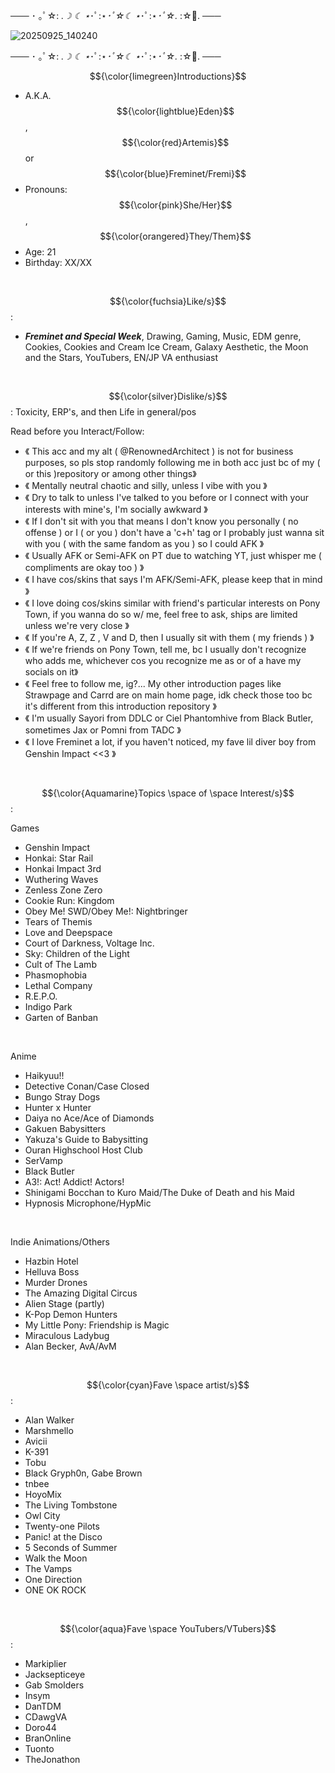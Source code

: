 ─── ･ ｡ﾟ☆: *.☽ ☾ ⋆*･ﾟ:⋆*･ﾟ☆☾ ⋆*･ﾟ:⋆*･ﾟ☆.* :☆ﾟ. ───

![20250925_140240](https://github.com/user-attachments/assets/a49c8073-d814-44bd-84a5-09ab8c5128ac)


─── ･ ｡ﾟ☆: *.☽ ☾ ⋆*･ﾟ:⋆*･ﾟ☆☾ ⋆*･ﾟ:⋆*･ﾟ☆.* :☆ﾟ. ───



$${\color{limegreen}Introductions}$$
 
- A.K.A. $${\color{lightblue}Eden}$$, $${\color{red}Artemis}$$ or $${\color{blue}Freminet/Fremi}$$
- Pronouns: $${\color{pink}She/Her}$$, $${\color{orangered}They/Them}$$
- Age: 21
- Birthday: XX/XX
 <br/>
 
$${\color{fuchsia}Like/s}$$:
- ***Freminet and Special Week***, Drawing, Gaming, Music, EDM genre, Cookies, Cookies and Cream Ice Cream, Galaxy Aesthetic, the Moon and the Stars, YouTubers, EN/JP VA enthusiast
<br/>

$${\color{silver}Dislike/s}$$: 
Toxicity, ERP's, and then Life in general/pos
<br/>

Read before you Interact/Follow:
- 《 This acc and my alt ( @RenownedArchitect ) is not for business purposes, so pls stop randomly following me in both acc just bc of my ( or this  )repository or among other things》
- 《 Mentally neutral chaotic and silly, unless I vibe with you 》
- 《 Dry to talk to unless I've talked to you before or I connect with your interests with mine's, I'm socially awkward 》
- 《 If I don't sit with you that means I don't know you personally ( no offense ) or I ( or you ) don't have a 'c+h' tag or I probably just wanna sit with you ( with the same fandom as you ) so I could AFK 》
- 《 Usually AFK or Semi-AFK on PT due to watching YT, just whisper me ( compliments are okay too ) 》
- 《 I have cos/skins that says I'm AFK/Semi-AFK, please keep that in mind 》
- 《 I love doing cos/skins similar with friend's particular interests on Pony Town, if you wanna do so w/ me, feel free to ask, ships are limited unless we're very close 》
- 《 If you're A, Z, Z , V and D, then I usually sit with them ( my friends ) 》
- 《 If we're friends on Pony Town, tell me, bc I usually don't recognize who adds me, whichever cos you recognize me as or of a have my socials on it》
- 《 Feel free to follow me, ig?... My other introduction pages like Strawpage and Carrd are on main home page, idk check those too bc it's different from this introduction repository 》
- 《 I'm usually Sayori from DDLC or Ciel Phantomhive from Black Butler, sometimes Jax or Pomni from TADC 》
- 《 I love Freminet a lot, if you haven't noticed, my fave lil diver boy from Genshin Impact <<3 》
</br>


$${\color{Aquamarine}Topics \space of \space Interest/s}$$:

Games
- Genshin Impact
- Honkai: Star Rail
- Honkai Impact 3rd 
- Wuthering Waves 
- Zenless Zone Zero
- Cookie Run: Kingdom
- Obey Me! SWD/Obey Me!: Nightbringer
- Tears of Themis
- Love and Deepspace
- Court of Darkness, Voltage Inc.
- Sky: Children of the Light 
- Cult of The Lamb
- Phasmophobia
- Lethal Company
- R.E.P.O.
- Indigo Park
- Garten of Banban
<br/>

Anime 
- Haikyuu!!
- Detective Conan/Case Closed
- Bungo Stray Dogs
- Hunter x Hunter
- Daiya no Ace/Ace of Diamonds
- Gakuen Babysitters
- Yakuza's Guide to Babysitting
- Ouran Highschool Host Club
- SerVamp
- Black Butler
- A3!: Act! Addict! Actors!
- Shinigami Bocchan to Kuro Maid/The Duke of Death and his Maid
- Hypnosis Microphone/HypMic
<br/>

Indie Animations/Others
- Hazbin Hotel
- Helluva Boss
- Murder Drones
- The Amazing Digital Circus
- Alien Stage (partly)
- K-Pop Demon Hunters
- My Little Pony: Friendship is Magic
- Miraculous Ladybug
- Alan Becker, AvA/AvM
<br/>


$${\color{cyan}Fave \space artist/s}$$:
- Alan Walker
- Marshmello
- Avicii
- K-391
- Tobu
- Black Gryph0n, Gabe Brown
- tnbee
- HoyoMix
- The Living Tombstone
- Owl City
- Twenty-one Pilots
- Panic! at the Disco
- 5 Seconds of Summer
- Walk the Moon
- The Vamps
- One Direction
- ONE OK ROCK
<br/>


$${\color{aqua}Fave \space YouTubers/VTubers}$$:
- Markiplier
- Jacksepticeye
- Gab Smolders
- Insym
- DanTDM
- CDawgVA
- Doro44
- BranOnline
- Tuonto
- TheJonathon 
<br/>
